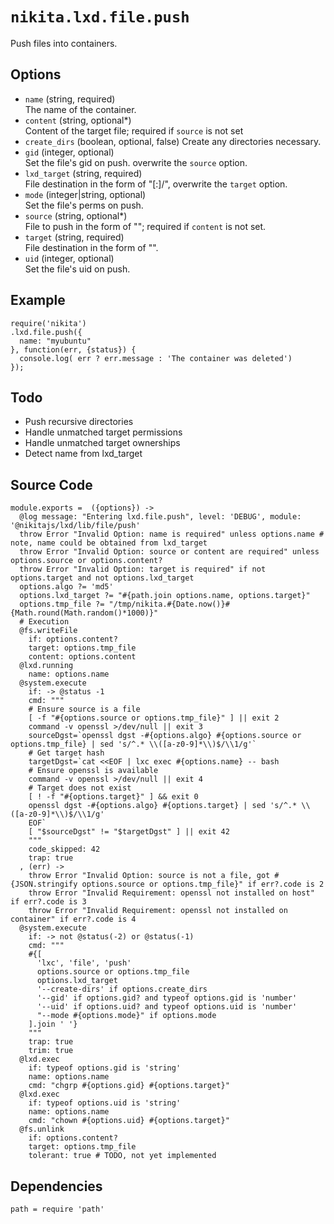 
# `nikita.lxd.file.push`

Push files into containers.

## Options

* `name` (string, required)   
  The name of the container.
* `content` (string, optional*)   
  Content of the target file; required if `source` is not set
* `create_dirs` (boolean, optional, false)
  Create any directories necessary.
* `gid` (integer, optional)   
  Set the file's gid on push.
  overwrite the `source` option.
* `lxd_target` (string, required)   
  File destination in the form of "[<remote>:]<container>/<path>",
  overwrite the `target` option.
* `mode` (integer|string, optional)   
  Set the file's perms on push.
* `source` (string, optional*)   
  File to push in the form of "<path>"; required if `content` is not set.
* `target` (string, required)   
  File destination in the form of "<path>".
* `uid` (integer, optional)   
  Set the file's uid on push.

## Example

```
require('nikita')
.lxd.file.push({
  name: "myubuntu"
}, function(err, {status}) {
  console.log( err ? err.message : 'The container was deleted')
});

```

## Todo

* Push recursive directories
* Handle unmatched target permissions
* Handle unmatched target ownerships
* Detect name from lxd_target

## Source Code

    module.exports =  ({options}) ->
      @log message: "Entering lxd.file.push", level: 'DEBUG', module: '@nikitajs/lxd/lib/file/push'
      throw Error "Invalid Option: name is required" unless options.name # note, name could be obtained from lxd_target
      throw Error "Invalid Option: source or content are required" unless options.source or options.content?
      throw Error "Invalid Option: target is required" if not options.target and not options.lxd_target
      options.algo ?= 'md5'
      options.lxd_target ?= "#{path.join options.name, options.target}"
      options.tmp_file ?= "/tmp/nikita.#{Date.now()}#{Math.round(Math.random()*1000)}"
      # Execution
      @fs.writeFile
        if: options.content?
        target: options.tmp_file
        content: options.content
      @lxd.running
        name: options.name
      @system.execute
        if: -> @status -1
        cmd: """
        # Ensure source is a file
        [ -f "#{options.source or options.tmp_file}" ] || exit 2
        command -v openssl >/dev/null || exit 3
        sourceDgst=`openssl dgst -#{options.algo} #{options.source or options.tmp_file} | sed 's/^.* \\([a-z0-9]*\\)$/\\1/g'`
        # Get target hash
        targetDgst=`cat <<EOF | lxc exec #{options.name} -- bash
        # Ensure openssl is available
        command -v openssl >/dev/null || exit 4
        # Target does not exist
        [ ! -f "#{options.target}" ] && exit 0
        openssl dgst -#{options.algo} #{options.target} | sed 's/^.* \\([a-z0-9]*\\)$/\\1/g'
        EOF`
        [ "$sourceDgst" != "$targetDgst" ] || exit 42
        """
        code_skipped: 42
        trap: true
      , (err) ->
        throw Error "Invalid Option: source is not a file, got #{JSON.stringify options.source or options.tmp_file}" if err?.code is 2
        throw Error "Invalid Requirement: openssl not installed on host" if err?.code is 3
        throw Error "Invalid Requirement: openssl not installed on container" if err?.code is 4
      @system.execute
        if: -> not @status(-2) or @status(-1)
        cmd: """
        #{[
          'lxc', 'file', 'push'
          options.source or options.tmp_file
          options.lxd_target
          '--create-dirs' if options.create_dirs
          '--gid' if options.gid? and typeof options.gid is 'number'
          '--uid' if options.uid? and typeof options.uid is 'number'
          "--mode #{options.mode}" if options.mode
        ].join ' '}
        """
        trap: true
        trim: true
      @lxd.exec
        if: typeof options.gid is 'string'
        name: options.name
        cmd: "chgrp #{options.gid} #{options.target}"
      @lxd.exec
        if: typeof options.uid is 'string'
        name: options.name
        cmd: "chown #{options.uid} #{options.target}"
      @fs.unlink
        if: options.content?
        target: options.tmp_file
        tolerant: true # TODO, not yet implemented

## Dependencies

    path = require 'path'
